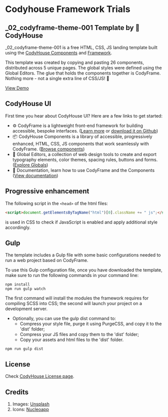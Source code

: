 # Codyhouse Framework Trials

## _02_codyframe-theme-001 Template by 🐞 CodyHouse

_02_codyframe-theme-001 is a free HTML, CSS, JS landing template built using the [CodyHouse Components](https://codyhouse.co/ds/components) and [Framework](https://codyhouse.co/ds/get-started).

This template was created by copying and pasting 26 components, distributed across 5 unique pages. The global styles were defined using the Global Editors. The glue that holds the components together is CodyFrame. Nothing more - not a single extra line of CSS/JS! 🙌

[View Demo](https://therkut.github.io/_02_codyframe-theme-001)


## CodyHouse UI
First time you hear about CodyHouse UI? Here are a few links to get started:

- ⚙️ CodyFrame is a lightweight front-end framework for building accessible, bespoke interfaces. ([Learn more](https://codyhouse.co/ds/docs/framework) or [download it on Github](https://github.com/CodyHouse/codyhouse-framework))
- 📦 CodyHouse Components is a library of accessible, progressively enhanced, HTML, CSS, JS components that work seamlessly with CodyFrame. ([Browse components](https://codyhouse.co/ds/components))
- 🚀 Global Editors, a collection of web design tools to create and export typography elements, color themes, spacing rules, buttons and forms. ([Explore Globals](https://codyhouse.co/ds/globals))
- 📝 Documentation, learn how to use CodyFrame and the Components ([View documentation](https://codyhouse.co/ds/get-started))

## Progressive enhancement
The following script in the `<head>` of the html files:

```html
<script>document.getElementsByTagName("html")[0].className += " js";</script>
```

is used in CSS to check if JavaScript is enabled and apply additional style accordingly.

## Gulp
The template includes a Gulp file with some basic configurations needed to run a web project based on CodyFrame.

To use this Gulp configuration file, once you have downloaded the template, make sure to run the following commands in your command line:

```
npm install
npm run gulp watch
```

The first command will install the modules the framework requires for compiling SCSS into CSS; the second will launch your project on a development server.


- Optionally, you can use the gulp dist command to:
  - Compress your style file, purge it using PurgeCSS, and copy it to the 'dist' folder;
  - Compress your JS files and copy them to the 'dist' folder;
  - Copy your assets and html files to the 'dist' folder.

```
npm run gulp dist
```

## License
Check [CodyHouse License page](https://codyhouse.co/license#templates).

## Credits
1. Images: [Unsplash](https://unsplash.com/)
2. Icons: [Nucleoapp](https://nucleoapp.com/)
